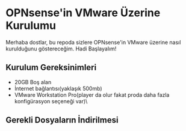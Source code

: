 # OPNsense'in VMware Üzerine Kurulumu

Merhaba dostlar, bu repoda sizlere OPNsense'in VMware üzerine nasıl kurulduğunu göstereceğim. Hadi Başlayalım!

## Kurulum Gereksinimleri
- 20GB Boş alan
- İnternet bağlantısı(yaklaşık 500mb)
- VMware Workstation Pro(player da olur fakat proda daha fazla konfigürasyon seçeneği var)\

## Gerekli Dosyaların İndirilmesi
